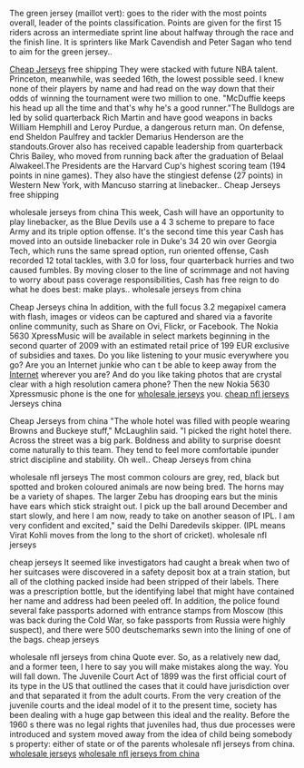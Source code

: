 The green jersey (maillot vert): goes to the rider with the most points
overall, leader of the points classification. Points are given for the
first 15 riders across an intermediate sprint line about halfway through
the race and the finish line. It is sprinters like Mark Cavendish and
Peter Sagan who tend to aim for the green jersey..

[Cheap Jerseys](https://www.mutlualisverisler.com/?p=437450) free
shipping They were stacked with future NBA talent. Princeton, meanwhile,
was seeded 16th, the lowest possible seed. I knew none of their players
by name and had read on the way down that their odds of winning the
tournament were two million to one. "McDuffie keeps his head up all the
time and that's why he's a good runner."The Bulldogs are led by solid
quarterback Rich Martin and have good weapons in backs William Hemphill
and Leroy Purdue, a dangerous return man. On defense, end Sheldon
Paulfrey and tackler Demarius Henderson are the standouts.Grover also
has received capable leadership from quarterback Chris Bailey, who moved
from running back after the graduation of Belaal Alwakeel.The Presidents
are the Harvard Cup's highest scoring team (194 points in nine games).
They also have the stingiest defense (27 points) in Western New York,
with Mancuso starring at linebacker.. Cheap Jerseys free shipping

wholesale jerseys from china This week, Cash will have an opportunity to
play linebacker, as the Blue Devils use a 4 3 scheme to prepare to face
Army and its triple option offense. It's the second time this year Cash
has moved into an outside linebacker role in Duke's 34 20 win over
Georgia Tech, which runs the same spread option, run oriented offense,
Cash recorded 12 total tackles, with 3.0 for loss, four quarterback
hurries and two caused fumbles. By moving closer to the line of
scrimmage and not having to worry about pass coverage responsibilities,
Cash has free reign to do what he does best: make plays.. wholesale
jerseys from china

Cheap Jerseys china In addition, with the full focus 3.2 megapixel
camera with flash, images or videos can be captured and shared via a
favorite online community, such as Share on Ovi, Flickr, or Facebook.
The Nokia 5630 XpressMusic will be available in select markets beginning
in the second quarter of 2009 with an estimated retail price of 199 EUR
exclusive of subsidies and taxes. Do you like listening to your music
everywhere you go? Are you an Internet junkie who can t be able to keep
away from the
[Internet](http://www.recruitingblogs.com/main/search/search?q=Internet)
wherever you are? And do you like taking photos that are crystal clear
with a high resolution camera phone? Then the new Nokia 5630 Xpressmusic
phone is the one for [wholesale
jerseys](http://www.zerowaste.online/index.php?title=Wholesale_Jerseys_From_China_97525)
you. [cheap nfl jerseys](http://womanmedik.ru/user/MargaretMcclella/)
Jerseys china

Cheap Jerseys from china "The whole hotel was filled with people wearing
Browns and Buckeye stuff," McLaughlin said. "I picked the right hotel
there. Across the street was a big park. Boldness and ability to
surprise doesnt come naturally to this team. They tend to feel more
comfortable ipunder strict discipline and stability. Oh well.. Cheap
Jerseys from china

wholesale nfl jerseys The most common colours are grey, red, black but
spotted and broken coloured animals are now being bred. The horns may be
a variety of shapes. The larger Zebu has drooping ears but the minis
have ears which stick straight out. I pick up the ball around December
and start slowly, and here I am now, ready to take on another season of
IPL. I am very confident and excited," said the Delhi Daredevils
skipper. (IPL means Virat Kohli moves from the long to the short of
cricket). wholesale nfl jerseys

cheap jerseys It seemed like investigators had caught a break when two
of her suitcases were discovered in a safety deposit box at a train
station, but all of the clothing packed inside had been stripped of
their labels. There was a prescription bottle, but the identifying label
that might have contained her name and address had been peeled off. In
addition, the police found several fake passports adorned with entrance
stamps from Moscow (this was back during the Cold War, so fake passports
from Russia were highly suspect), and there were 500 deutschemarks sewn
into the lining of one of the bags. cheap jerseys

wholesale nfl jerseys from china Quote ever. So, as a relatively new
dad, and a former teen, I here to say you will make mistakes along the
way. You will fall down. The Juvenile Court Act of 1899 was the first
official court of its type in the US that outlined the cases that it
could have jurisdiction over and that separated it from the adult
courts. From the very creation of the juvenile courts and the ideal
model of it to the present time, society has been dealing with a huge
gap between this ideal and the reality. Before the 1960 s there was no
legal rights that juveniles had, thus due processes were introduced and
system moved away from the idea of child being somebody s property:
either of state or of the parents wholesale nfl jerseys from china.
[wholesale
jerseys](http://www.vetriolovenerdisanto.it/index.php/component/k2/itemlist/user/2641492)
[wholesale nfl jerseys from
china](https://vatankiawaz.com/2018/10/13/wholesale-jerseys-from-china-75053/)